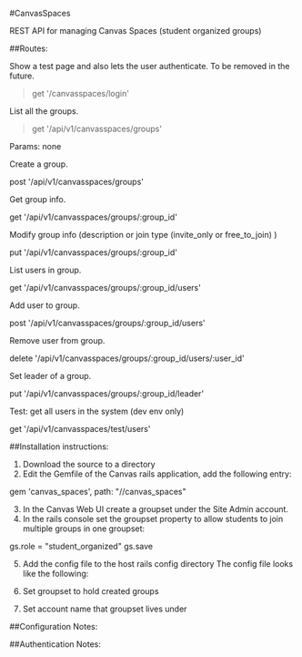 #CanvasSpaces

REST API for managing Canvas Spaces (student organized groups)

##Routes:

  Show a test page and also lets the user authenticate. To be removed in the future.
  
  > get '/canvasspaces/login'

  List all the groups.
  
  > get '/api/v1/canvasspaces/groups'

  Params: none
  
  Create a group.

  post '/api/v1/canvasspaces/groups'

  Get group info.

  get '/api/v1/canvasspaces/groups/:group_id'
  
  Modify group info (description or join type (invite_only or free_to_join) )

  put '/api/v1/canvasspaces/groups/:group_id'
  
  List users in group.

  get '/api/v1/canvasspaces/groups/:group_id/users'

  Add user to group.

  post '/api/v1/canvasspaces/groups/:group_id/users'
  
  Remove user from group.

  delete '/api/v1/canvasspaces/groups/:group_id/users/:user_id'
  
  Set leader of a group.

  put '/api/v1/canvasspaces/groups/:group_id/leader'
  
  Test: get all users in the system (dev env only)

  get '/api/v1/canvasspaces/test/users'


##Installation instructions:

1. Download the source to a directory
2. Edit the Gemfile of the Canvas rails application, add the following entry:

  gem 'canvas_spaces', path: "/<path to canvas_spaces dir>/canvas_spaces"

3. In the Canvas Web UI create a groupset under the Site Admin account.
4. In the rails console set the groupset property to allow students to join multiple groups in one groupset:

gs.role = "student_organized"
gs.save

5. Add the config file to the host rails config directory
The config file looks like the following:


6. Set groupset to hold created groups
7. Set account name that groupset lives under

##Configuration Notes:

##Authentication Notes:
